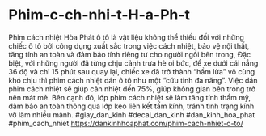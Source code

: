 # Phim-c-ch-nhi-t-H-a-Ph-t
Phim cách nhiệt Hòa Phát ô tô là vật liệu không thể thiếu đối với những chiếc ô tô bởi công dụng xuất sắc trong việc cách nhiệt, bảo vệ nội thất, tăng tính an toàn và đảm bảo tính riêng tư cho người ngồi bên trong,  Đặc biệt, với những người đã từng chịu cảnh trưa hè oi bức, để xe dưới cái nắng 36 độ và chỉ 15 phút sau quay lại, chiếc xe đã trở thành “hầm lửa” vô cùng khó chịu thì phim cách nhiệt dán ô tô như một “cứu tinh đa năng”. Việc dán phim cách nhiệt sẽ giúp cản nhiệt đến 75%, giúp không gian bên trong trở nên mát mẻ. Bên cạnh đó, lớp phim cách nhiệt sẽ làm tăng tính thẩm mỹ, đảm bảo an toàn thông qua lớp keo liên kết tấm kính, tránh tình trạng kính vỡ làm nhiều mảnh. #giay_dan_kinh #decal_dan_kinh #dan_kinh_hoa_phat #phim_cach_nhiet https://dankinhhoaphat.com/phim-cach-nhiet-o-to/
